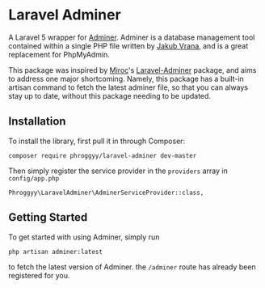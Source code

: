 # Laravel Adminer

A Laravel 5 wrapper for [Adminer](https://github.com/vrana/adminer/).
Adminer is a database management tool contained within a single PHP file written by [Jakub Vrana](https://github.com/vrana), and is a great replacement for PhpMyAdmin.

This package was inspired by [Miroc](https://github.com/miroc)'s [Laravel-Adminer](https://github.com/miroc/Laravel-Adminer) package, and aims to address one major shortcoming. Namely, this package has a built-in artisan command to fetch the latest adminer file, so that you can always stay up to date, without this package needing to be updated.

## Installation

To install the library, first pull it in through Composer:

```
composer require phroggyy/laravel-adminer dev-master
```

Then simply register the service provider in the `providers` array in `config/app.php`

```
Phroggyy\LaravelAdminer\AdminerServiceProvider::class,
```

## Getting Started

To get started with using Adminer, simply run

```
php artisan adminer:latest
```

to fetch the latest version of Adminer. the `/adminer` route has already been registered for you.
